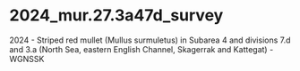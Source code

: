 # 2024_mur.27.3a47d_survey
2024 - Striped red mullet (Mullus surmuletus) in Subarea 4 and divisions 7.d and 3.a (North Sea, eastern English Channel, Skagerrak and Kattegat) - WGNSSK
